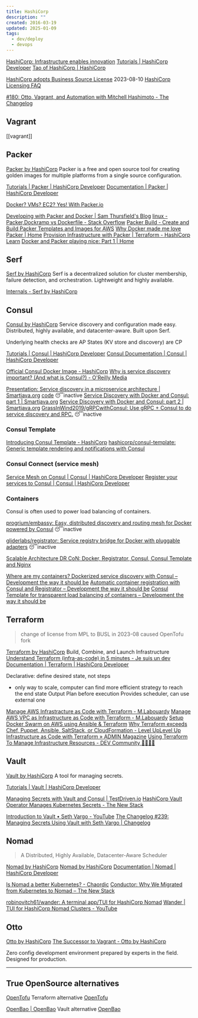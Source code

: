 ```yaml
---
title: HashiCorp
description: ""
created: 2016-03-19
updated: 2025-01-09
tags:
  - dev/deploy
  - devops
---
```


[HashiCorp: Infrastructure enables innovation](https://www.hashicorp.com)
[Tutorials | HashiCorp Developer](https://developer.hashicorp.com/tutorials)
[Tao of HashiCorp | HashiCorp](https://www.hashicorp.com/tao-of-hashicorp/)

[HashiCorp adopts Business Source License](https://www.hashicorp.com/blog/hashicorp-adopts-business-source-license) 2023-08-10
[HashiCorp Licensing FAQ](https://www.hashicorp.com/license-faq)

[#180: Otto, Vagrant, and Automation with Mitchell Hashimoto - The Changelog](https://changelog.com/180/)

## Vagrant

[[vagrant]]

## Packer

[Packer by HashiCorp](https://www.packer.io/)
Packer is a free and open source tool for creating golden images for multiple platforms from a single source configuration.

[Tutorials | Packer | HashiCorp Developer](https://developer.hashicorp.com/packer/tutorials)
[Documentation | Packer | HashiCorp Developer](https://developer.hashicorp.com/packer/docs)

[Docker? VMs? EC2? Yes! With Packer.io](http://www.kevinclarke.info/slides/c4l15/#/)

[Developing with Packer and Docker | Sam Thursfield's Blog](https://samthursfield.wordpress.com/2014/10/20/developing-with-packer-and-docker/)
[linux - Packer,Dockramp vs Dockerfile - Stack Overflow](http://stackoverflow.com/questions/31778106/packer-dockramp-vs-dockerfile)
[Packer Build - Create and Build Packer Templates and Images for AWS](https://www.middlewareinventory.com/blog/build-packer-aws-image-example/)
[Why Docker made me love Packer | Home](http://datafundamentals.com/content/why-docker-made-me-love-packer)
[Provision Infrastructure with Packer | Terraform - HashiCorp Learn](https://learn.hashicorp.com/tutorials/terraform/packer?in=terraform/provision)
[Docker and Packer playing nice: Part 1 | Home](http://datafundamentals.com/content/docker-and-packer-playing-nice-part-1)

## Serf

[Serf by HashiCorp](https://www.serf.io/)
Serf is a decentralized solution for cluster membership, failure detection, and orchestration. Lightweight and highly available.

[Internals - Serf by HashiCorp](https://www.serf.io/docs/internals/index.html)

## Consul

[Consul by HashiCorp](https://www.consul.io/)
Service discovery and configuration made easy. Distributed, highly available, and datacenter-aware. Built upon Serf.

Underlying health checks are AP
States (KV store and discovery) are CP

[Tutorials | Consul | HashiCorp Developer](https://developer.hashicorp.com/consul/tutorials)
[Consul Documentation | Consul | HashiCorp Developer](https://developer.hashicorp.com/consul/docs)

[Official Consul Docker Image - HashiCorp](https://www.hashicorp.com/blog/official-consul-docker-image.html)
[Why is service discovery important? (And what is Consul?) - O'Reilly Media](https://www.oreilly.com/learning/why-is-service-discovery-important-and-what-is-consul)

[Presentation: Service discovery in a microservice architecture | Smartjava.org](http://www.smartjava.org/content/presentation-service-discovery-microservice-architecture) [code](https://github.com/josdirksen/next-build-consul) 😴inactive
[Service Discovery with Docker and Consul: part 1 | Smartjava.org](http://www.smartjava.org/content/service-discovery-docker-and-consul-part-1)
[Service Discovery with Docker and Consul: part 2 | Smartjava.org](http://www.smartjava.org/content/service-discovery-docker-and-consul-part-2)
[GrassInWind2019/gRPCwithConsul: Use gRPC + Consul to do service discovery and RPC.](https://github.com/GrassInWind2019/gRPCwithConsul) 😴inactive

### Consul Template

[Introducing Consul Template - HashiCorp](https://www.hashicorp.com/blog/introducing-consul-template.html)
[hashicorp/consul-template: Generic template rendering and notifications with Consul](https://github.com/hashicorp/consul-template)

### Consul Connect (service mesh)

[Service Mesh on Consul | Consul | HashiCorp Developer](https://developer.hashicorp.com/consul/docs/connect)
[Register your services to Consul | Consul | HashiCorp Developer](https://developer.hashicorp.com/consul/tutorials/get-started-vms/virtual-machine-gs-service-discovery)

### Containers

Consul is often used to power load balancing of containers.

[progrium/embassy: Easy, distributed discovery and routing mesh for Docker powered by Consul](https://github.com/progrium/embassy) 😴inactive

[gliderlabs/registrator: Service registry bridge for Docker with pluggable adapters](https://github.com/gliderlabs/registrator) 😴inactive

[Scalable Architecture DR CoN: Docker, Registrator, Consul, Consul Template and Nginx](http://www.maori.geek.nz/scalable_architecture_dr_con_docker_registrator_consul_nginx/)

[Where are my containers? Dockerized service discovery with Consul – Development the way it should be](https://jlordiales.me/2015/01/23/docker-consul/)
[Automatic container registration with Consul and Registrator – Development the way it should be](https://jlordiales.me/2015/02/03/registrator/)
[Consul Template for transparent load balancing of containers – Development the way it should be](https://jlordiales.me/2015/04/01/consul-template/)

## Terraform

> change of license from MPL to BUSL in 2023-08
> caused OpenTofu fork

[Terraform by HashiCorp](https://www.terraform.io/)
Build, Combine, and Launch Infrastructure
[Understand Terraform (infra-as-code) in 5 minutes - Je suis un dev](https://www.jesuisundev.com/en/understand-terraform-infra-as-code-in-5-minutes/)
[Documentation | Terraform | HashiCorp Developer](https://developer.hashicorp.com/terraform/docs)

Declarative: define desired state, not steps

- only way to scale, computer can find more efficient strategy to reach the end state
  Output Plan before execution
  Provides scheduler, can use external one

[Manage AWS Infrastracture as Code with Terraform - M.Labouardy](http://www.blog.labouardy.com/manage-aws-infrastracture-as-code-with-terraform/)
[Manage AWS VPC as Infrastructure as Code with Terraform - M.Labouardy](http://www.blog.labouardy.com/manage-aws-vpc-as-infrastructure-as-code-with-terraform/)
[Setup Docker Swarm on AWS using Ansible & Terraform](https://hackernoon.com/setup-docker-swarm-on-aws-using-ansible-terraform-daa1eabbc27d)
[Why Terraform exceeds Chef, Puppet, Ansible, SaltStack, or CloudFormation - Level UpLevel Up](https://www.level-up.one/why-terraform-exceeds-chef-puppet-ansible-saltstack-or-cloudformation)
[Infrastructure as Code with Terraform » ADMIN Magazine](http://www.admin-magazine.com/Archive/2018/46/Infrastructure-as-Code-with-Terraform)
[Using Terraform To Manage Infrastructure Resources - DEV Community 👩‍💻👨‍💻](https://dev.to/pavanbelagatti/using-terraform-to-manage-infrastructure-resources-32da)

## Vault

[Vault by HashiCorp](https://www.vaultproject.io/)
A tool for managing secrets.

[Tutorials | Vault | HashiCorp Developer](https://developer.hashicorp.com/vault/tutorials)

[Managing Secrets with Vault and Consul | TestDriven.io](https://testdriven.io/blog/managing-secrets-with-vault-and-consul/)
[HashiCorp Vault Operator Manages Kubernetes Secrets - The New Stack](https://thenewstack.io/hashicorp-vault-operator-manages-kubernetes-secrets/)

[Introduction to Vault • Seth Vargo - YouTube](https://www.youtube.com/watch?v=yvImdLP3LEA)
[The Changelog #239: Managing Secrets Using Vault with Seth Vargo | Changelog](https://changelog.com/podcast/239)

## Nomad

> A Distributed, Highly Available, Datacenter-Aware Scheduler

[Nomad by HashiCorp](https://www.nomadproject.io/)
[Nomad by HashiCorp](https://www.nomadproject.io/use-cases/simple-container-orchestration)
[Documentation | Nomad | HashiCorp Developer](https://developer.hashicorp.com/nomad/docs)

[Is Nomad a better Kubernetes? - Chaordic](https://chaordic.io/blog/is-nomad-a-better-kubernetes/)
[Conductor: Why We Migrated from Kubernetes to Nomad – The New Stack](https://thenewstack.io/conductor-why-we-migrated-from-kubernetes-to-nomad/)

[robinovitch61/wander: A terminal app/TUI for HashiCorp Nomad](https://github.com/robinovitch61/wander)
[Wander | TUI for HashiCorp Nomad Clusters - YouTube](https://www.youtube.com/watch?v=ARhbm0npCCs)

## Otto

[Otto by HashiCorp](https://www.ottoproject.io/)
[The Successor to Vagrant - Otto by HashiCorp](https://www.ottoproject.io/intro/vagrant-successor.html)

Zero config development environment prepared by experts in the field.
Designed for production.

---

## True OpenSource alternatives

[OpenTofu](https://opentofu.org/) Terraform alternative
[OpenTofu](https://github.com/opentofu)

[OpenBao | OpenBao](https://openbao.org/) Vault alternative
[OpenBao](https://github.com/openbao)
